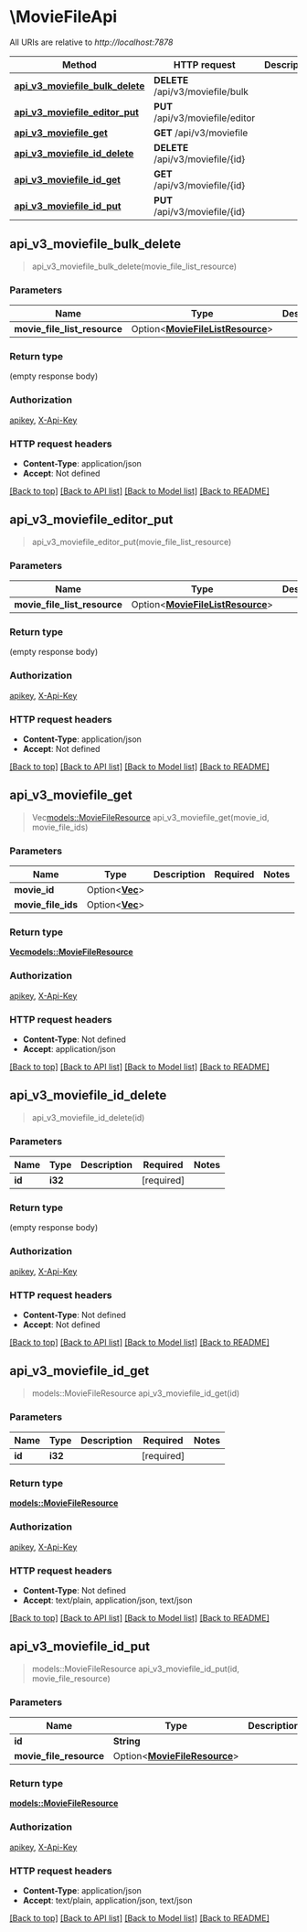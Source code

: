 # \MovieFileApi

All URIs are relative to *http://localhost:7878*

Method | HTTP request | Description
------------- | ------------- | -------------
[**api_v3_moviefile_bulk_delete**](MovieFileApi.md#api_v3_moviefile_bulk_delete) | **DELETE** /api/v3/moviefile/bulk | 
[**api_v3_moviefile_editor_put**](MovieFileApi.md#api_v3_moviefile_editor_put) | **PUT** /api/v3/moviefile/editor | 
[**api_v3_moviefile_get**](MovieFileApi.md#api_v3_moviefile_get) | **GET** /api/v3/moviefile | 
[**api_v3_moviefile_id_delete**](MovieFileApi.md#api_v3_moviefile_id_delete) | **DELETE** /api/v3/moviefile/{id} | 
[**api_v3_moviefile_id_get**](MovieFileApi.md#api_v3_moviefile_id_get) | **GET** /api/v3/moviefile/{id} | 
[**api_v3_moviefile_id_put**](MovieFileApi.md#api_v3_moviefile_id_put) | **PUT** /api/v3/moviefile/{id} | 



## api_v3_moviefile_bulk_delete

> api_v3_moviefile_bulk_delete(movie_file_list_resource)


### Parameters


Name | Type | Description  | Required | Notes
------------- | ------------- | ------------- | ------------- | -------------
**movie_file_list_resource** | Option<[**MovieFileListResource**](MovieFileListResource.md)> |  |  |

### Return type

 (empty response body)

### Authorization

[apikey](../README.md#apikey), [X-Api-Key](../README.md#X-Api-Key)

### HTTP request headers

- **Content-Type**: application/json
- **Accept**: Not defined

[[Back to top]](#) [[Back to API list]](../README.md#documentation-for-api-endpoints) [[Back to Model list]](../README.md#documentation-for-models) [[Back to README]](../README.md)


## api_v3_moviefile_editor_put

> api_v3_moviefile_editor_put(movie_file_list_resource)


### Parameters


Name | Type | Description  | Required | Notes
------------- | ------------- | ------------- | ------------- | -------------
**movie_file_list_resource** | Option<[**MovieFileListResource**](MovieFileListResource.md)> |  |  |

### Return type

 (empty response body)

### Authorization

[apikey](../README.md#apikey), [X-Api-Key](../README.md#X-Api-Key)

### HTTP request headers

- **Content-Type**: application/json
- **Accept**: Not defined

[[Back to top]](#) [[Back to API list]](../README.md#documentation-for-api-endpoints) [[Back to Model list]](../README.md#documentation-for-models) [[Back to README]](../README.md)


## api_v3_moviefile_get

> Vec<models::MovieFileResource> api_v3_moviefile_get(movie_id, movie_file_ids)


### Parameters


Name | Type | Description  | Required | Notes
------------- | ------------- | ------------- | ------------- | -------------
**movie_id** | Option<[**Vec<i32>**](i32.md)> |  |  |
**movie_file_ids** | Option<[**Vec<i32>**](i32.md)> |  |  |

### Return type

[**Vec<models::MovieFileResource>**](MovieFileResource.md)

### Authorization

[apikey](../README.md#apikey), [X-Api-Key](../README.md#X-Api-Key)

### HTTP request headers

- **Content-Type**: Not defined
- **Accept**: application/json

[[Back to top]](#) [[Back to API list]](../README.md#documentation-for-api-endpoints) [[Back to Model list]](../README.md#documentation-for-models) [[Back to README]](../README.md)


## api_v3_moviefile_id_delete

> api_v3_moviefile_id_delete(id)


### Parameters


Name | Type | Description  | Required | Notes
------------- | ------------- | ------------- | ------------- | -------------
**id** | **i32** |  | [required] |

### Return type

 (empty response body)

### Authorization

[apikey](../README.md#apikey), [X-Api-Key](../README.md#X-Api-Key)

### HTTP request headers

- **Content-Type**: Not defined
- **Accept**: Not defined

[[Back to top]](#) [[Back to API list]](../README.md#documentation-for-api-endpoints) [[Back to Model list]](../README.md#documentation-for-models) [[Back to README]](../README.md)


## api_v3_moviefile_id_get

> models::MovieFileResource api_v3_moviefile_id_get(id)


### Parameters


Name | Type | Description  | Required | Notes
------------- | ------------- | ------------- | ------------- | -------------
**id** | **i32** |  | [required] |

### Return type

[**models::MovieFileResource**](MovieFileResource.md)

### Authorization

[apikey](../README.md#apikey), [X-Api-Key](../README.md#X-Api-Key)

### HTTP request headers

- **Content-Type**: Not defined
- **Accept**: text/plain, application/json, text/json

[[Back to top]](#) [[Back to API list]](../README.md#documentation-for-api-endpoints) [[Back to Model list]](../README.md#documentation-for-models) [[Back to README]](../README.md)


## api_v3_moviefile_id_put

> models::MovieFileResource api_v3_moviefile_id_put(id, movie_file_resource)


### Parameters


Name | Type | Description  | Required | Notes
------------- | ------------- | ------------- | ------------- | -------------
**id** | **String** |  | [required] |
**movie_file_resource** | Option<[**MovieFileResource**](MovieFileResource.md)> |  |  |

### Return type

[**models::MovieFileResource**](MovieFileResource.md)

### Authorization

[apikey](../README.md#apikey), [X-Api-Key](../README.md#X-Api-Key)

### HTTP request headers

- **Content-Type**: application/json
- **Accept**: text/plain, application/json, text/json

[[Back to top]](#) [[Back to API list]](../README.md#documentation-for-api-endpoints) [[Back to Model list]](../README.md#documentation-for-models) [[Back to README]](../README.md)

